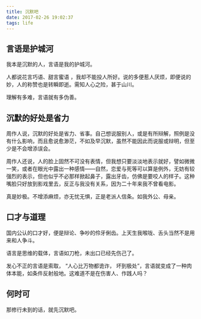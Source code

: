 ```yaml
---
title: 沉默吧
date: 2017-02-26 19:02:37
tags: life
---
```


## 言语是护城河
我本是沉默的人，言语是我的护城河。

人都说花言巧语、甜言蜜语 ，我却不能投人所好。说的多便惹人厌烦，即便说的妙，人的称赞也是转瞬即逝。需知人心之险，甚于山川。

理解有多难，言语就有多伪善。

## 沉默的好处是省力
周作人说，沉默的好处是省力、省事。自己想说服别人，或是有所辩解，照例是没有什么影响，而且愈说愈渺茫，不如及早沉默，虽然不能因此而说服或辩明，但至少是不会增添误会。

周作人还说，人的脸上固然不可没有表情，但我想只要淡淡地表示就好，譬如微微一笑，或者在眼光中露出一种感情——自然，恋爱与死等可以算是例外，无妨有较强烈的表示，但也似乎不必那样掀起鼻子，露出牙齿，仿佛是要咬人的样子。这种嘴脸只好放到影戏里去，反正与我没有关系，因为二十年来我不曾看电影。

真是妙极。不增添麻烦，亦无忧无惧，正是老派人信条。如我外公、母亲。

## 口才与道理
国内公认的口才好，便是辩论、争吵的伶牙俐齿。上天生我喉咙、舌头当然不是用来和人争斗。

语言是思维的载体，言语如刀枪，未出口已经先伤己了。

发心不正的言语是索取， “人心比万物都诡诈， 坏到极处”，言语就变成了一种肉体本能，如条件反射般地。这难道不是在伤害人、作践人吗？

## 何时可
那修行未到的话，就先沉默吧。



